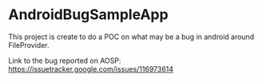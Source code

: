 # AndroidBugSampleApp
This project is create to do a POC on what may be a bug in android around FileProvider.

Link to the bug reported on AOSP: 
https://issuetracker.google.com/issues/116973614
